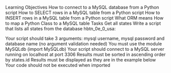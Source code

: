 Learning Objectives
How to connect to a MySQL database from a Python script
How to SELECT rows in a MySQL table from a Python script
How to INSERT rows in a MySQL table from a Python script
What ORM means
How to map a Python Class to a MySQL table
Tasks
Get all states
Write a script that lists all states from the database hbtn_0e_0_usa:

Your script should take 3 arguments: mysql username, mysql password and database name (no argument validation needed)
You must use the module MySQLdb (import MySQLdb)
Your script should connect to a MySQL server running on localhost at port 3306
Results must be sorted in ascending order by states.id
Results must be displayed as they are in the example below
Your code should not be executed when imported
